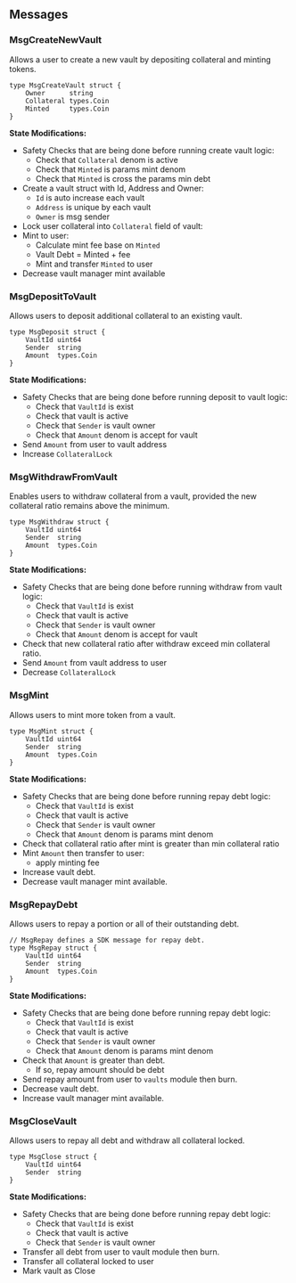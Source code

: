 ## Messages

### MsgCreateNewVault
Allows a user to create a new vault by depositing collateral and minting tokens.

```{.go}
type MsgCreateVault struct {
	Owner      string   
	Collateral types.Coin 
	Minted     types.Coin
}
```

**State Modifications:**

- Safety Checks that are being done before running create vault logic:
  - Check that `Collateral` denom is active
  - Check that `Minted` is params mint denom
  - Check that `Minted` is cross the params min debt
- Create a vault struct with Id, Address and Owner:
  - `Id` is auto increase each vault
  - `Address` is unique by each vault
  - `Owner` is msg sender
- Lock user collateral into `Collateral` field of vault:
- Mint to user:
  - Calculate mint fee base on `Minted`
  - Vault Debt = Minted + fee
  - Mint and transfer `Minted` to user
- Decrease vault manager mint available

### MsgDepositToVault
Allows users to deposit additional collateral to an existing vault.

```{.go}
type MsgDeposit struct {
	VaultId uint64     
	Sender  string     
	Amount  types.Coin 
}
```

**State Modifications:**

- Safety Checks that are being done before running deposit to vault logic:
  - Check that `VaultId` is exist
  - Check that vault is active
  - Check that `Sender` is vault owner
  - Check that `Amount` denom is accept for vault
- Send `Amount` from user to vault address
- Increase `CollateralLock`

### MsgWithdrawFromVault
Enables users to withdraw collateral from a vault, provided the new collateral ratio remains above the minimum.

```{.go}
type MsgWithdraw struct {
	VaultId uint64    
	Sender  string     
	Amount  types.Coin 
}
```

**State Modifications:**

- Safety Checks that are being done before running withdraw from vault logic:
  - Check that `VaultId` is exist
  - Check that vault is active
  - Check that `Sender` is vault owner
  - Check that `Amount` denom is accept for vault
- Check that new collateral ratio after withdraw exceed min collateral ratio.
- Send `Amount` from vault address to user
- Decrease `CollateralLock`

### MsgMint
Allows users to mint more token from a vault.

```{.go}
type MsgMint struct {
	VaultId uint64     
	Sender  string     
	Amount  types.Coin 
}
```

**State Modifications:**

- Safety Checks that are being done before running repay debt logic:
  - Check that `VaultId` is exist
  - Check that vault is active
  - Check that `Sender` is vault owner
  - Check that `Amount` denom is params mint denom
- Check that collateral ratio after mint is greater than min collateral ratio
- Mint `Amount` then transfer to user:
  - apply minting fee
- Increase vault debt.
- Decrease vault manager mint available.


### MsgRepayDebt
Allows users to repay a portion or all of their outstanding debt.

```{.go}
// MsgRepay defines a SDK message for repay debt.
type MsgRepay struct {
	VaultId uint64     
	Sender  string     
	Amount  types.Coin 
}
```

**State Modifications:**

- Safety Checks that are being done before running repay debt logic:
  - Check that `VaultId` is exist
  - Check that vault is active
  - Check that `Sender` is vault owner
  - Check that `Amount` denom is params mint denom
- Check that `Amount` is greater than debt.
  - If so, repay amount should be debt
- Send repay amount from user to `vaults` module then burn.
- Decrease vault debt.
- Increase vault manager mint available.

### MsgCloseVault
Allows users to repay all debt and withdraw all collateral locked.

```{.go}
type MsgClose struct {
	VaultId uint64 
	Sender  string 
}
```

**State Modifications:**

- Safety Checks that are being done before running repay debt logic:
  - Check that `VaultId` is exist
  - Check that vault is active
  - Check that `Sender` is vault owner
- Transfer all debt from user to vault module then burn.
- Transfer all collateral locked to user
- Mark vault as Close

